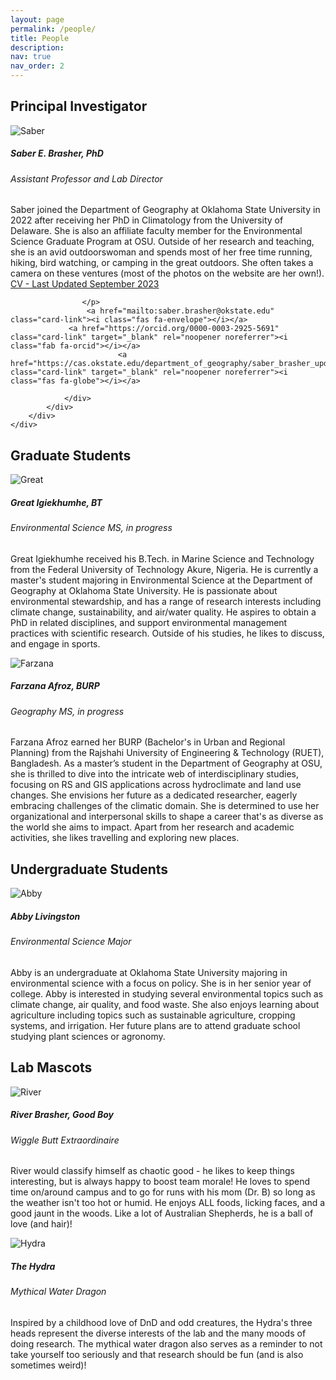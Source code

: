 ```yaml
---
layout: page
permalink: /people/
title: People
description: 
nav: true
nav_order: 2
---
```


            
<h2 id="faculty">Principal Investigator</h2>

<p>
    </p>
<div class="card hoverable">
        <div class="row no-gutters">
            <div class="col-sm-4 col-md-3">
                <img src="/assets/img/saber.jpg" class="card-img img-fluid" alt="Saber">
            </div>
            <div class="team col-sm-8 col-md-9">
                <div class="card-body">
                    <h5 class="card-title">Saber E. Brasher, PhD </h5>                    
                    <h6 class="card-subtitle mb-2 text-muted">Assistant Professor and Lab Director</h6>
                    <p class="card-text">
                        Saber joined the Department of Geography at Oklahoma State University in 2022 after receiving her PhD in Climatology from the University of Delaware. She is also an affiliate faculty member for the Environmental Science Graduate Program at OSU. Outside of her research and teaching, she is an avid outdoorswoman and spends most of her free time running, hiking, bird watching, or camping in the great outdoors. She often takes a camera on these ventures (most of the photos on the website are her own!). <br>
<a href="/assets/pdf/Brasher_CV_0923.pdf" target="_blank">CV - Last Updated September 2023</a>
              
                    </p>
                     <a href="mailto:saber.brasher@okstate.edu" class="card-link"><i class="fas fa-envelope"></i></a>
                 <a href="https://orcid.org/0000-0003-2925-5691" class="card-link" target="_blank" rel="noopener noreferrer"><i class="fab fa-orcid"></i></a>
                            <a href="https://cas.okstate.edu/department_of_geography/saber_brasher_updated.html" class="card-link" target="_blank" rel="noopener noreferrer"><i class="fas fa-globe"></i></a>

                </div>
            </div>
        </div>
    </div>
<p>
    </p>
    
    
 <h2 id="faculty">Graduate Students</h2>
<p>
    </p>
<div class="card hoverable">
        <div class="row no-gutters">
            <div class="col-sm-4 col-md-3">
                <img src="/assets/img/great.jpg" class="card-img img-fluid" alt="Great">
            </div>
            <div class="team col-sm-8 col-md-9">
                <div class="card-body">
                    <h5 class="card-title">Great Igiekhumhe, BT</h5>                    
                    <h6 class="card-subtitle mb-2 text-muted">Environmental Science MS, in progress</h6>
                    <p class="card-text">
                        Great Igiekhumhe received his B.Tech. in Marine Science and Technology from the Federal University of Technology Akure, Nigeria. He is currently a master's student majoring in Environmental Science at the Department of Geography at Oklahoma State University. He is passionate about environmental stewardship, and has a range of research interests including climate change, sustainability, and air/water quality. He aspires to obtain a PhD in related disciplines, and support environmental management practices with scientific research. Outside of his studies, he likes to discuss, and engage in sports.
                    </p>
                     </div>
            </div>
        </div>
    </div>
<p>
    </p>

<p>
    </p>
<div class="card hoverable">
        <div class="row no-gutters">
            <div class="col-sm-4 col-md-3">
                <img src="/assets/img/farzana.jpg" class="card-img img-fluid" alt="Farzana">
            </div>
            <div class="team col-sm-8 col-md-9">
                <div class="card-body">
                    <h5 class="card-title">Farzana Afroz, BURP</h5>                    
                    <h6 class="card-subtitle mb-2 text-muted">Geography MS, in progress</h6>
                    <p class="card-text">
                        Farzana Afroz earned her BURP (Bachelor's in Urban and Regional Planning) from the Rajshahi University of Engineering & Technology (RUET), Bangladesh. As a master’s student in the Department of Geography at OSU, she is thrilled to dive into the intricate web of interdisciplinary studies, focusing on RS and GIS applications across hydroclimate and land use changes. She envisions her future as a dedicated researcher, eagerly embracing challenges of the climatic domain. She is determined to use her organizational and interpersonal skills to shape a career that's as diverse as the world she aims to impact. Apart from her research and academic activities, she likes travelling and exploring new places.
                    </p>
                     </div>
            </div>
        </div>
    </div>
<p>
    </p>
 
 
 
 <h2 id="faculty">Undergraduate Students</h2>
 
 <p>
    </p>

<div class="card hoverable">
        <div class="row no-gutters">
            <div class="col-sm-4 col-md-3">
                <img src="/assets/img/abby.jpg" class="card-img img-fluid" alt="Abby">
            </div>
            <div class="team col-sm-8 col-md-9">
                <div class="card-body">
                    <h5 class="card-title">Abby Livingston</h5>                    
                    <h6 class="card-subtitle mb-2 text-muted">Environmental Science Major</h6>
                    <p class="card-text">
                        Abby is an undergraduate at Oklahoma State University majoring in environmental science with a focus on policy. She is in her senior year of college. Abby is interested in studying several environmental topics such as climate change, air quality, and food waste. She also enjoys learning about agriculture including topics such as sustainable agriculture, cropping systems, and irrigation. Her future plans are to attend graduate school studying plant sciences or agronomy.
                    </p>
                     </div>
            </div>
        </div>
    </div>
<p>
    </p>




 <h2 id="faculty">Lab Mascots</h2>
<p>
    </p>
<div class="card hoverable">
        <div class="row no-gutters">
            <div class="col-sm-4 col-md-3">
                <img src="/assets/img/river.jpg" class="card-img img-fluid" alt="River">
            </div>
            <div class="team col-sm-8 col-md-9">
                <div class="card-body">
                    <h5 class="card-title">River Brasher, Good Boy</h5>                    
                    <h6 class="card-subtitle mb-2 text-muted">Wiggle Butt Extraordinaire</h6>
                    <p class="card-text">
                        River would classify himself as chaotic good - he likes to keep things interesting, but is always happy to boost team morale! He loves to spend time on/around campus and to go for runs with his mom (Dr. B) so long as the weather isn't too hot or humid. He enjoys ALL foods, licking faces, and a good jaunt in the woods. Like a lot of Australian Shepherds, he is a ball of love (and hair)!
                    </p>
                     </div>
            </div>
        </div>
    </div>
<p>
    </p>
    
 <p>
    </p>
<div class="card hoverable">
        <div class="row no-gutters">
            <div class="col-sm-4 col-md-3">
                <img src="/assets/img/hydra.jpg" class="card-img img-fluid" alt="Hydra">
            </div>
            <div class="team col-sm-8 col-md-9">
                <div class="card-body">
                    <h5 class="card-title">The Hydra</h5>                    
                    <h6 class="card-subtitle mb-2 text-muted">Mythical Water Dragon</h6>
                    <p class="card-text">
                        Inspired by a childhood love of DnD and odd creatures, the Hydra's three heads represent the diverse interests of the lab and the many moods of doing research. The mythical water dragon also serves as a reminder to not take yourself too seriously and that research should be fun (and is also sometimes weird)!
                    </p>
                </div>
            </div>
        </div>
    </div>
<p>
    </p>
 
 
